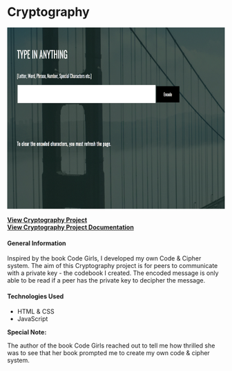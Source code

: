 # Cryptography
<p align="center">
  <img src="../../images_project/cryptography.png" height= "420" width="600"/>
</p>

**[View Cryptography Project](https://saharafathelbab.github.io/portfolio/documentation/Cryptography_Documentation/Cryptography/Cryptfun.html?)**
<br> 
**[View Cryptography Project Documentation](https://saharafathelbab.github.io/portfolio/documentation/Cryptography_Documentation/CryptographyInfo.html?)**

#### General Information

Inspired by the book Code Girls, I developed my own Code & Cipher system. The aim of this Cryptography project
is for peers to communicate with a private key - the codebook I created. The encoded message is only able to be read
if a peer has the private key to decipher the message.

#### Technologies Used

* HTML & CSS
* JavaScript

<b>Special Note:</b>

The author of the book Code Girls reached out to tell me how thrilled she was to see that
her book prompted me to create my own code & cipher system.

